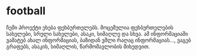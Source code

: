 # football
ჩემი პროექტი ეხება ფეხბურთელებს. მოცემულია ფეხბურთელების სახელები, სრული სახელები, ასაკი, სიმაღლე და სხვა. ამ ინფორმაციაში ვამატებ ახალ ინფორმაციას, ბაზიდან ვშლი რაღაც ინფორმაციას..., ვაგებ გრაფებს, ასაკის, სიმაღლის, წარმომავლობის მიხედვით.
